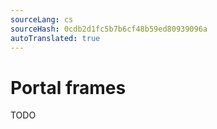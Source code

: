 ```yaml
---
sourceLang: cs
sourceHash: 0cdb2d1fc5b7b6cf48b59ed80939096a
autoTranslated: true
---
```



# Portal frames

TODO
